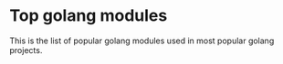 # Top golang modules

This is the list of popular golang modules used in most popular golang projects.
